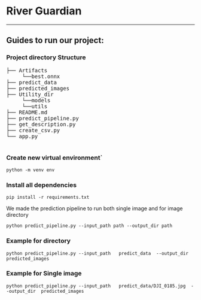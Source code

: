 # River Guardian
--------------------------------------



## Guides to run our project:

### Project directory Structure

<pre>
├── Artifacts
     └──best.onnx
├── predict_data
├── predicted_images
├── Utility_dir
     └──models
     └──utils
├── README.md
├── predict_pipeline.py
├── get_description.py
├── create_csv.py
└── app.py

</pre>


### Create new virtual environment`
```
python -m venv env
```


### Install all dependencies
```
pip install -r requirements.txt
```



We made the prediction pipeline to run both single image and for image directory

```
python predict_pipeline.py --input_path path --output_dir path
```

### Example for directory
```
python predict_pipeline.py --input_path   predict_data  --output_dir  predicted_images
```

### Example for Single image

```
python predict_pipeline.py --input_path   predict_data/DJI_0185.jpg  --output_dir  predicted_images
```




